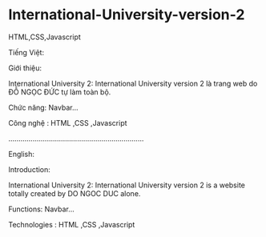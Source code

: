 # International-University-version-2
HTML,CSS,Javascript


Tiếng Việt:

Giới thiệu:

International University 2: International University version 2 là trang web do ĐỖ NGỌC ĐỨC tự làm toàn bộ.

Chức năng: Navbar...

Công nghệ : HTML ,CSS ,Javascript

...................................................................

English:

Introduction:

International University 2: International University version 2 is a website totally created by DO NGOC DUC alone.

Functions: Navbar...

Technologies : HTML ,CSS ,Javascript
